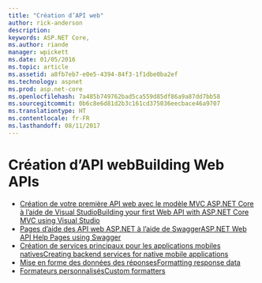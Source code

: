 ```yaml
---
title: "Création d’API web"
author: rick-anderson
description: 
keywords: ASP.NET Core,
ms.author: riande
manager: wpickett
ms.date: 01/05/2016
ms.topic: article
ms.assetid: a8fb7eb7-e0e5-4394-84f3-1f1dbe0ba2ef
ms.technology: aspnet
ms.prod: asp.net-core
ms.openlocfilehash: 7a485b749762bad5ca559d85df86a9a87dd7bb58
ms.sourcegitcommit: 0b6c8e6d81d2b3c161cd375036eecbace46a9707
ms.translationtype: HT
ms.contentlocale: fr-FR
ms.lasthandoff: 08/11/2017
---
```

# <a name="building-web-apis"></a><span data-ttu-id="254c8-103">Création d’API web</span><span class="sxs-lookup"><span data-stu-id="254c8-103">Building Web APIs</span></span>

* [<span data-ttu-id="254c8-104">Création de votre première API web avec le modèle MVC ASP.NET Core à l’aide de Visual Studio</span><span class="sxs-lookup"><span data-stu-id="254c8-104">Building your first Web API with ASP.NET Core MVC using Visual Studio</span></span>](../../tutorials/first-web-api.md)
* [<span data-ttu-id="254c8-105">Pages d’aide des API web ASP.NET à l’aide de Swagger</span><span class="sxs-lookup"><span data-stu-id="254c8-105">ASP.NET Web API Help Pages using Swagger</span></span>](../../tutorials/web-api-help-pages-using-swagger.md)
* [<span data-ttu-id="254c8-106">Création de services principaux pour les applications mobiles natives</span><span class="sxs-lookup"><span data-stu-id="254c8-106">Creating backend services for native mobile applications</span></span>](../../mobile/native-mobile-backend.md)
* [<span data-ttu-id="254c8-107">Mise en forme des données des réponses</span><span class="sxs-lookup"><span data-stu-id="254c8-107">Formatting response data</span></span>](../models/formatting.md)
* [<span data-ttu-id="254c8-108">Formateurs personnalisés</span><span class="sxs-lookup"><span data-stu-id="254c8-108">Custom formatters</span></span>](../advanced/custom-formatters.md)

